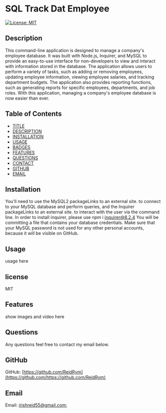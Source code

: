 # SQL Track Dat Employee
[![License: MIT](https://img.shields.io/badge/License-MIT-yellow.svg)](https://opensource.org/licenses/MIT)


## Description
This command-line application is designed to manage a company's employee database. It was built with Node.js, Inquirer, and MySQL to provide an easy-to-use interface for non-developers to view and interact with information stored in the database. The application allows users to perform a variety of tasks, such as adding or removing employees, updating employee information, viewing employee salaries, and tracking department budgets. The application also provides reporting functions, such as generating reports for specific employees, departments, and job roles. With this application, managing a company's employee database is now easier than ever.




## Table of Contents

* [TITLE](#title)
* [DESCRIPTION](#description)
* [INSTALLATION](#installation)
* [USAGE](#usage)
* [BADGES](#badges)
* [FEATURES](#features)
* [QUESTIONS](#questions)
* [CONTACT](#contact)
* [GITHUB](#github)
* [EMAIL](#email)


## Installation
You'll need to use the MySQL2 packageLinks to an external site. to connect to your MySQL database and perform queries, and the Inquirer packageLinks to an external site. to interact with the user via the command line.
In order to install inquirer, please use npm i inquirer@8.2.4
You will be committing a file that contains your database credentials. Make sure that your MySQL password is not used for any other personal accounts, because it will be visible on GitHub. 


## Usage
usage here


## license
MIT

## Features  
show images and video here



## Questions
Any questions feel free to contact my email below.

## GitHub
GitHub: [https://github.com/ReidRym](https://github.com/https://github.com/ReidRym)


## Email
Email: [irishreid55@gmail.com](mailto:irishreid55@gmail.com);
